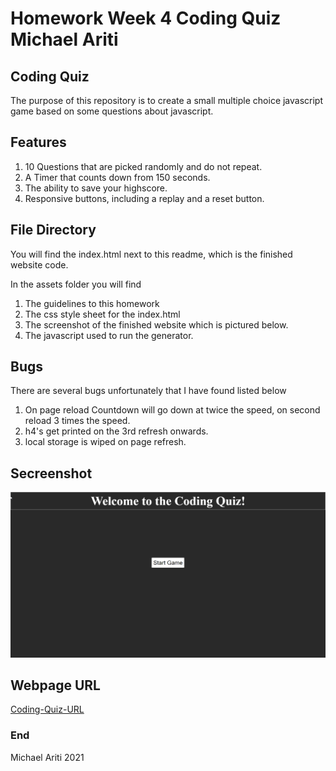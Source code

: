 # Homework Week 4 Coding Quiz Michael Ariti

## Coding Quiz

The purpose of this repository is to create a small multiple choice javascript game based on some questions about javascript.

## Features

1. 10 Questions that are picked randomly and do not repeat.
2. A Timer that counts down from 150 seconds.
3. The ability to save your highscore.
4. Responsive buttons, including a replay and a reset button.

## File Directory

You will find the index.html next to this readme, which is the finished website code.

In the assets folder you will find 
1. The guidelines to this homework
2. The css style sheet for the index.html
3. The screenshot of the finished website which is pictured below.
4. The javascript used to run the generator.

## Bugs
There are several bugs unfortunately that I have found listed below
1. On page reload Countdown will go down at twice the speed, on second reload 3 times the speed.
2. h4's get printed on the 3rd refresh onwards.
3. local storage is wiped on page refresh. 

## Secreenshot

![Coding-Quiz-Screenshot](./Assets/Images/Screenshot.png)

## Webpage URL
[Coding-Quiz-URL](https://michaelfellas.github.io/Coding-Quiz/)


### End

Michael Ariti 2021
